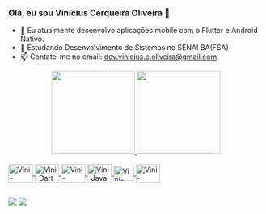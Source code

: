 ### Olá, eu sou Vinicius Cerqueira Oliveira 👋

- 🌱 Eu atualmente desenvolvo aplicações mobile com o Flutter e Android Nativo.
- 📓 Estudando Desenvolvimento de Sistemas no SENAI BA(FSA)
- 📫 Contate-me no email: dev.vinicius.c.oliveira@gmail.com 

<div align="center">
  <a href="https://github.com/DEViniciusCequeiraOliveira">
  <img height="165px" src="https://github-readme-stats.vercel.app/api?username=DEViniciusCequeiraOliveira&show_icons=true&theme=dark&include_all_commits=true&count_private=true&hide=prs,issues"/>
  <img height="165px" src="https://github-readme-stats.vercel.app/api/top-langs/?username=DEViniciusCequeiraOliveira&layout=compact&langs_count=7&theme=dark"/>
</div>

<div style="display: inline_block"><br>
  <img align="center" alt="Vini-Flutter" height="36" width="48" src="https://cdn.jsdelivr.net/gh/devicons/devicon/icons/flutter/flutter-original.svg">
  <img align="center" alt="Vini-Dart" height="36" width="48"  src="https://cdn.jsdelivr.net/gh/devicons/devicon/icons/dart/dart-original.svg" />       
  <img align="center" alt="Vini-Android" height="36" width="48"  src="https://cdn.jsdelivr.net/gh/devicons/devicon/icons/android/android-plain.svg">
  <img align="center" alt="Vini-Java" height="36" width="48"  src="https://cdn.jsdelivr.net/gh/devicons/devicon/icons/java/java-original.svg">
  <img align="center" alt="Vini-Kotlin" height="30" width="40" src="https://cdn.jsdelivr.net/gh/devicons/devicon/icons/kotlin/kotlin-original.svg">
  <img align="center" alt="Vini-Python" height="36" width="48" src="https://cdn.jsdelivr.net/gh/devicons/devicon/icons/python/python-original.svg">
</div>

 ##
  
 <div>
  
 <a href = "mailto:dev.vinicius.c.oliveira@gmail.com"><img src="https://img.shields.io/badge/-Gmail-%23333?style=for-the-badge&logo=gmail&logoColor=white" target="_blank"></a>
 <a href="https://www.linkedin.com/in/deviniciuscoliveira/" target="_blank"><img src="https://img.shields.io/badge/-LinkedIn-%230077B5?style=for-the-badge&logo=linkedin&logoColor=white" target="_blank"></a> 
   
  </div>
